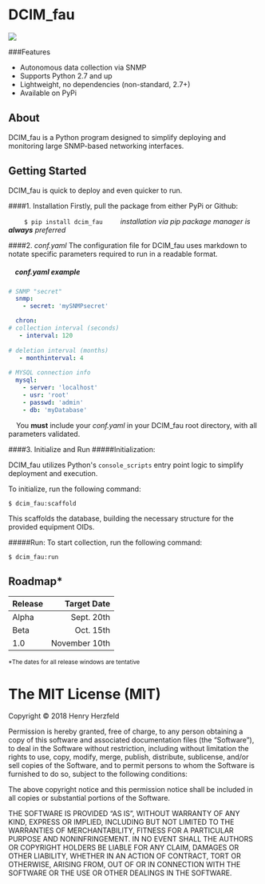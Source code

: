 DCIM_fau 
==========

![](https://img.shields.io/badge/build-alpha-blue.svg)

###Features

- Autonomous data collection via SNMP 
- Supports Python 2.7 and up
- Lightweight, no dependencies (non-standard, 2.7+)
- Available on PyPi

About
-------------

DCIM_fau is a Python program designed to simplify deploying and monitoring large SNMP-based networking interfaces.



Getting Started 
----
DCIM_fau is quick to deploy and even quicker to run.

####1. Installation
Firstly, pull the package from either PyPi or Github:

 &nbsp; &nbsp; &nbsp; &nbsp; `$ pip install dcim_fau` &nbsp; &nbsp; &nbsp; &nbsp; _installation via pip package manager is **always** preferred_

####2. _conf.yaml_
The configuration file for DCIM_fau uses markdown to notate specific parameters required to run in a readable format.
 
 ##### &nbsp; &nbsp; _conf.yaml_ example
```YAML    
# SNMP "secret"
  snmp:
    - secret: 'mySNMPsecret'

  chron:
# collection interval (seconds)
   - interval: 120
   
# deletion interval (months)
   - monthinterval: 4
 
# MYSQL connection info
  mysql:
    - server: 'localhost'
    - usr: 'root'
    - passwd: 'admin'
    - db: 'myDatabase'
```
        
 &nbsp; &nbsp; You **must** include your _conf.yaml_ in your DCIM_fau root directory, with all parameters validated.

####3. Initialize and Run
#####Initialization:

DCIM_fau utilizes Python's `console_scripts` entry point logic to simplify deployment and execution.

To initialize, run the following command:

`$ dcim_fau:scaffold`

This scaffolds the database, building the necessary structure for the provided equipment OIDs.

#####Run:
To start collection, run the following command:

`$ dcim_fau:run`

Roadmap*
-------

| Release   | Target Date |
| :--------- | -----:|
| Alpha     | Sept. 20th |
| Beta      | Oct. 15th    | 
| 1.0       | November 10th |
<sup>*The dates for all release windows are tentative</sup>

The MIT License (MIT)
=====================

Copyright © 2018 Henry Herzfeld

Permission is hereby granted, free of charge, to any person
obtaining a copy of this software and associated documentation
files (the “Software”), to deal in the Software without
restriction, including without limitation the rights to use,
copy, modify, merge, publish, distribute, sublicense, and/or sell
copies of the Software, and to permit persons to whom the
Software is furnished to do so, subject to the following
conditions:

The above copyright notice and this permission notice shall be
included in all copies or substantial portions of the Software.

THE SOFTWARE IS PROVIDED “AS IS”, WITHOUT WARRANTY OF ANY KIND,
EXPRESS OR IMPLIED, INCLUDING BUT NOT LIMITED TO THE WARRANTIES
OF MERCHANTABILITY, FITNESS FOR A PARTICULAR PURPOSE AND
NONINFRINGEMENT. IN NO EVENT SHALL THE AUTHORS OR COPYRIGHT
HOLDERS BE LIABLE FOR ANY CLAIM, DAMAGES OR OTHER LIABILITY,
WHETHER IN AN ACTION OF CONTRACT, TORT OR OTHERWISE, ARISING
FROM, OUT OF OR IN CONNECTION WITH THE SOFTWARE OR THE USE OR
OTHER DEALINGS IN THE SOFTWARE.
